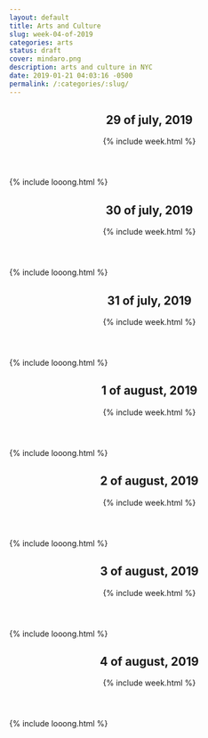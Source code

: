 ```yaml
---
layout: default
title: Arts and Culture
slug: week-04-of-2019
categories: arts
status: draft
cover: mindaro.png
description: arts and culture in NYC
date: 2019-01-21 04:03:16 -0500
permalink: /:categories/:slug/
---
```


<header class="week" id="mon">
<h2>29 of july, 2019</h2>
{% include week.html %}
</header>
{% include looong.html %}

<header class="week" id="tue">
<h2>30 of july, 2019</h2>
{% include week.html %}
</header>
{% include looong.html %}

<header class="week" id="wed">
<h2>31 of july, 2019</h2>
{% include week.html %}
</header>
{% include looong.html %}

<header class="week" id="thu">
<h2>1 of august, 2019</h2>
{% include week.html %}
</header>
{% include looong.html %}

<header class="week" id="fri">
<h2>2 of august, 2019</h2>
{% include week.html %}
</header>
{% include looong.html %}

<header class="week" id="sat">
<h2>3 of august, 2019</h2>
{% include week.html %}
</header>
{% include looong.html %}

<header class="week" id="sun">
<h2>4 of august, 2019</h2>
{% include week.html %}
</header>
{% include looong.html %}
